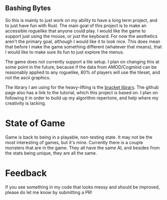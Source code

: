 ## Bashing Bytes

So this is mainly to just work on my ability to have a long term project, and to just have fun with Rust. The main goal of this project is to make an accessible roguelike that anyone could play. I would like the game to support just using the mouse, or just the keyboard. For now the aesthetics aren't the primary goal, although I would like it to look nice. This does mean that before I make the game something different (whatever that means), that I would like to make sure its fun to just explore the menus. 

The game does not currently support a tile setup. I plan on changing this at some point in the future, because if the data from AMOD/Cogmind can be reasonably applied to any roguelike, 80% of players will use the tileset, and not the ascii graphics.

The library I am using for the heavy-lifting is the [bracket library](https://github.com/thebracket/bracket-lib). The github page also has a link to the tutorial, which this project is based on. I plan on following it in order to build up my algorithm repertoire, and help where my creativity is lacking.

# State of Game

Game is back to being in a playable, non-testing state. It may not be the most interesting of games, but it's mine. Currently there is a couple monsters that are in the game. They all have the same AI, and besides from the stats being unique, they are all the same.

# Feedback
If you see something in my code that looks messy and should be improved, please do let me know by submitting a PR!
